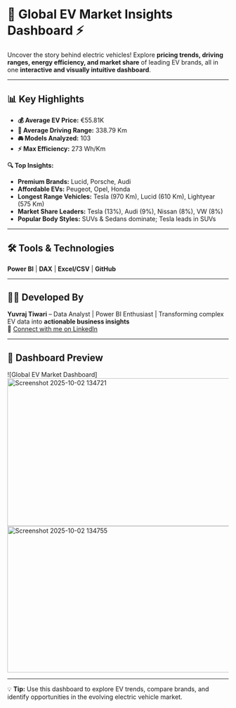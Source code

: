
# 🚗 Global EV Market Insights Dashboard ⚡

Uncover the story behind electric vehicles! Explore **pricing trends, driving ranges, energy efficiency, and market share** of leading EV brands, all in one **interactive and visually intuitive dashboard**.

---

## 📊 Key Highlights

- **💰 Average EV Price:** €55.81K  
- **📏 Average Driving Range:** 338.79 Km  
- **🚘 Models Analyzed:** 103  
- **⚡ Max Efficiency:** 273 Wh/Km  

**🔍 Top Insights:**  
- **Premium Brands:** Lucid, Porsche, Audi  
- **Affordable EVs:** Peugeot, Opel, Honda  
- **Longest Range Vehicles:** Tesla (970 Km), Lucid (610 Km), Lightyear (575 Km)  
- **Market Share Leaders:** Tesla (13%), Audi (9%), Nissan (8%), VW (8%)  
- **Popular Body Styles:** SUVs & Sedans dominate; Tesla leads in SUVs  

---

## 🛠️ Tools & Technologies

**Power BI** | **DAX** | **Excel/CSV** | **GitHub**

---

## 👨‍💻 Developed By

**Yuvraj Tiwari** – Data Analyst | Power BI Enthusiast | Transforming complex EV data into **actionable business insights**  
🔗 [Connect with me on LinkedIn](https://www.linkedin.com/)

---

## 📸 Dashboard Preview

![Global EV Market Dashboard] <img width="605" height="337" alt="Screenshot 2025-10-02 134721" src="https://github.com/user-attachments/assets/1e546025-66e1-4ed4-9db7-8e813a83b85d" />
                              <img width="601" height="334" alt="Screenshot 2025-10-02 134755" src="https://github.com/user-attachments/assets/59294660-3cb4-4ba0-bd4f-25b0a8ef9a4a" />



---

💡 **Tip:** Use this dashboard to explore EV trends, compare brands, and identify opportunities in the evolving electric vehicle market.
